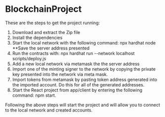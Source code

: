 # BlockchainProject

These are the steps to get the project running:
1) Download and extract the Zip file
2) Install the dependencies 
3) Start the local network with the following command: npx hardhat node **Save the server address presented
4) Run the contracts with: npx hardhat run --network localhost scripts/deploy.js
5) Add a new local network via metamask the the server address
6) Import one of the minting signer to the network by copying the private key presented into the network via meta mask.
7) Import tokens from metamask by pasting token address generated into the imported account. Do this for all of the generated addresses. 
8) Start the React project from app/client by entering the following command: npm start. 

Following the above steps will start the project and will allow you to connect to the local network and created accounts. 
